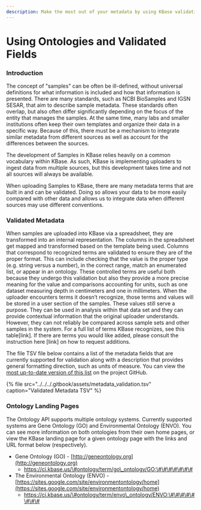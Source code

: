 ```yaml
---
description: Make the most out of your metadata by using KBase validation
---
```


# Using Ontologies and Validated Fields

### Introduction

The concept of "samples" can be often be ill-defined, without universal definitions for what information is included and how that information is presented. There are many standards, such as NCBI BioSamples and IGSN SESAR, that aim to describe sample metadata. These standards often overlap, but also often differ significantly depending on the focus of the entity that manages the samples. At the same time, many labs and smaller institutions often keep their own templates and organize their data in a specific way. Because of this, there must be a mechanism to integrate similar metadata from different sources as well as account for the differences between the sources. 

The development of Samples in KBase relies heavily on a common vocabulary within KBase. As such, KBase is implementing uploaders to ingest data from multiple sources, but this development takes time and not all sources will always be available. 

When uploading Samples to KBase, there are many metadata terms that are built in and can be validated. Doing so allows your data to be more easily compared with other data and allows us to integrate data when different sources may use different conventions. 

### Validated Metadata

When samples are uploaded into KBase via a spreadsheet, they are transformed into an internal representation.  The columns in the spreadsheet get mapped and transformed based on the template being used.  Columns that correspond to recognized terms are validated to ensure they are of the proper format.  This can include checking that the value is the proper type \(e.g. string versus a number\), in the correct range, match an enumerated list, or appear in an ontology.  These controlled terms are useful both because they undergo this validation but also they provide a more precise meaning for the value and comparisons accounting for units, such as one dataset measuring depth in centimeters and one in millimeters.  When the uploader encounters terms it doesn’t recognize, those terms and values will be stored in a user section of the samples.  These values still serve a purpose.  They can be used in analysis within that data set and they can provide contextual information that the original uploader understands.  However, they can not reliably be compared across sample sets and other samples in the system.  For a full list of terms KBase recognizes, see this table\[link\].  If there are terms you would like added, please consult the instruction here \[link\] on how to request additions.  


The file TSV file below contains a list of the metadata fields that are currently supported for validation along with a description that provides general formatting direction, such as units of measure. You can view the[ most up-to-date version of this list](https://github.com/kbase/sample_service_validator_config/blob/master/metadata_validation.tsv) on the project GitHub. 

{% file src="../../../.gitbook/assets/metadata\_validation.tsv" caption="Validated Metadata TSV" %}

### Ontology Landing Pages

The Ontology API supports multiple ontology systems. Currently supported systems are Gene Ontology \(GO\) and Environmental Ontology \(ENVO\). You can see more information on both ontologies from their own home pages, or view the KBase landing page for a given ontology page with the links and URL format below \(respectively\).

* Gene Ontology \(GO\) - [http://geneontology.org](http://geneontology.org) 
  * https://ci.kbase.us/\#ontology/term/go\_ontology/GO:\#\#\#\#\#\#\#
* The Environmental Ontology \(ENVO\) - [https://sites.google.com/site/environmentontology/home](https://sites.google.com/site/environmentontology/home)
  * https://ci.kbase.us/\#ontology/term/envo\_ontology/ENVO:\#\#\#\#\#\#\#\#





